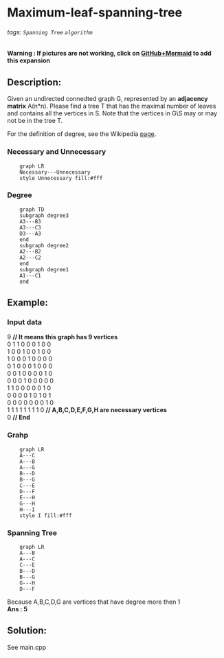 # Maximum-leaf-spanning-tree

###### tags: `Spanning Tree` `algorithm`

**Warning : If pictures are not working, click on [GitHub+Mermaid](https://chrome.google.com/webstore/detail/github-%20-mermaid/goiiopgdnkogdbjmncgedmgpoajilohe) to add this expansion**

## Description:

Given an undirected connedted graph G, represented by an **adjacency matrix** A(n*n). Please find a tree T that has the maximal number of leaves and contains all the vertices in S. Note that the vertices in G\S may or may not be in the tree T.
  
For the definition of degree, see the Wikipedia [page](https://en.wikipedia.org/wiki/Degree_(graph_theory)).

### Necessary and Unnecessary
```mermaid
    graph LR
    Necessary---Unnecessary
    style Unnecessary fill:#fff
```
### Degree
```mermaid
    graph TD
    subgraph degree3
    A3---B3
    A3---C3
    D3---A3
    end
    subgraph degree2
    A2---B2
    A2---C2
    end
    subgraph degree1
    A1---C1
    end
```
## Example:
### Input data  
9 **// It means this graph has 9 vertices**  
0 1 1 0 0 0 1 0 0  
1 0 0 1 0 0 1 0 0  
1 0 0 0 1 0 0 0 0  
0 1 0 0 0 1 0 0 0  
0 0 1 0 0 0 0 1 0  
0 0 0 1 0 0 0 0 0  
1 1 0 0 0 0 0 1 0  
0 0 0 0 1 0 1 0 1  
0 0 0 0 0 0 0 1 0  
1 1 1 1 1 1 1 1 0 **// A,B,C,D,E,F,G,H are necessary vertices**  
0 **// End**

### Grahp
```mermaid
    graph LR
    A---C
    A---B
    A---G
    B---D
    B---G
    C---E
    D---F
    E---H
    G---H
    H---I
    style I fill:#fff
```
### Spanning Tree
```mermaid
    graph LR
    A---B
    A---C
    C---E
    B---D
    B---G
    G---H
    D---F
```
Because A,B,C,D,G are vertices that have degree more then 1  
**Ans : 5**
## Solution:
See main.cpp
